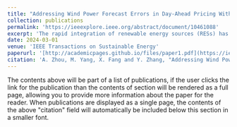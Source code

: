 ```yaml
---
title: "Addressing Wind Power Forecast Errors in Day-Ahead Pricing With Energy Storage Systems: A Distributionally Robust Joint Chance-Constrained Approach"
collection: publications
permalink: 'https://ieeexplore.ieee.org/abstract/document/10461088'
excerpt: 'The rapid integration of renewable energy sources (RESs) has imposed substantial uncertainty and variability on the operation of power markets, which calls for unprecedentedly flexible generation resources such as batteries. In this paper, we develop a novel pricing mechanism for day-ahead electricity markets to adeptly accommodate the uncertainties stemming from RESs. First, a distributionally robust joint chance-constrained (DRJCC) economic dispatch model that incorporates energy storage systems is presented, ensuring that the DRJCCs are satisfied across a moment-based ambiguity set enriched with unimodality-skewness characteristics. Second, by applying the Bonferroni approximation method to tackle the DRJCCs, we show that the proposed model can be transformed into a second-order cone programming (SOCP) problem. Building on the SOCP reformulation, we then precisely derive the electricity prices, including the energy, reserve, and uncertainty prices. Furthermore, we prove that the obtained pricing mechanism supports a robust competitive equilibrium under specific premises. Finally, a PJM 5-bus test system and the IEEE 118-bus test system are used to demonstrate the effectiveness and superiority of the suggested approach, underscoring its potential contributions to modern power market operations.'
date: 2024-03-01
venue: 'IEEE Transactions on Sustainable Energy'
paperurl: '[http://academicpages.github.io/files/paper1.pdf](https://ieeexplore.ieee.org/abstract/document/10461088)'
citation: 'A. Zhou, M. Yang, X. Fang and Y. Zhang, "Addressing Wind Power Forecast Errors in Day-Ahead Pricing With Energy Storage Systems: A Distributionally Robust Joint Chance-Constrained Approach," in IEEE Transactions on Sustainable Energy, doi: 10.1109/TSTE.2024.3374212.'
---
```


The contents above will be part of a list of publications, if the user clicks the link for the publication than the contents of section will be rendered as a full page, allowing you to provide more information about the paper for the reader. When publications are displayed as a single page, the contents of the above "citation" field will automatically be included below this section in a smaller font.
